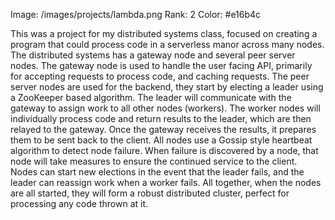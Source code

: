 Image: /images/projects/lambda.png
Rank: 2
Color: #e16b4c

This was a project for my distributed systems class, focused on creating a program that could process code in a serverless manor across many nodes. The distributed systems has a gateway node and several peer server nodes. The gateway node is used to handle the user facing API, primarily for accepting requests to process code, and caching requests. The peer server nodes are used for the backend, they start by electing a leader using a ZooKeeper based algorithm. The leader will communicate with the gateway to assign work to all other nodes (workers). The worker nodes will individually process code and return results to the leader, which are then relayed to the gateway. Once the gateway receives the results, it prepares them to be sent back to the client. All nodes use a Gossip style heartbeat algorithm to detect node failure. When failure is discovered by a node, that node will take measures to ensure the continued service to the client. Nodes can start new elections in the event that the leader fails, and the leader can reassign work when a worker fails. All together, when the nodes are all started, they will form a robust distributed cluster, perfect for processing any code thrown at it.
